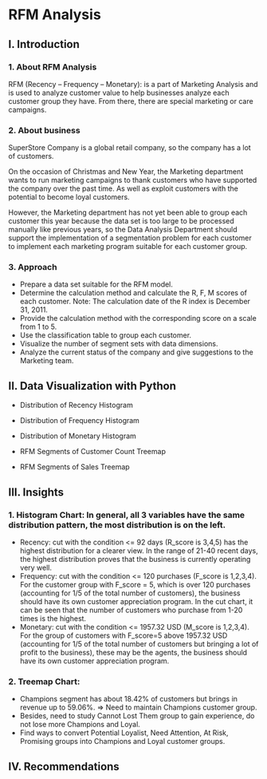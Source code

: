 # RFM Analysis
## **I. Introduction**

### **1. About RFM Analysis**

RFM (Recency – Frequency – Monetary): is a part of Marketing Analysis and is used to analyze customer value to help businesses analyze each customer group they have. From there, there are special marketing or care campaigns.
### **2. About business**
SuperStore Company is a global retail company, so the company has a lot of customers.

On the occasion of Christmas and New Year, the Marketing department wants to run marketing campaigns to thank customers who have supported the company over the past time. As well as exploit customers with the potential to become loyal customers.

However, the Marketing department has not yet been able to group each customer this year because the data set is too large to be processed manually like previous years, so the Data Analysis Department should support the implementation of a segmentation problem for each customer to implement each marketing program suitable for each customer group.
### **3. Approach** 

- Prepare a data set suitable for the RFM model.
- Determine the calculation method and calculate the R, F, M scores of each customer. Note: The calculation date of the R index is December 31, 2011.
- Provide the calculation method with the corresponding score on a scale from 1 to 5.
- Use the classification table to group each customer.
- Visualize the number of segment sets with data dimensions.
- Analyze the current status of the company and give suggestions to the Marketing team.

## **II. Data Visualization with Python**

- Distribution of Recency Histogram

- Distribution of Frequency Histogram

- Distribution of Monetary Histogram

- RFM Segments of Customer Count Treemap

- RFM Segments of Sales Treemap

## **III. Insights**

### 1. Histogram Chart: In general, all 3 variables have the same distribution pattern, the most distribution is on the left.
- Recency: cut with the condition <= 92 days (R_score is 3,4,5) has the highest distribution for a clearer view. In the range of 21-40 recent days, the highest distribution proves that the business is currently operating very well.
- Frequency: cut with the condition <= 120 purchases (F_score is 1,2,3,4). For the customer group with F_score = 5, which is over 120 purchases (accounting for 1/5 of the total number of customers), the business should have its own customer appreciation program. In the cut chart, it can be seen that the number of customers who purchase from 1-20 times is the highest.
- Monetary: cut with the condition <= 1957.32 USD (M_score is 1,2,3,4). For the group of customers with F_score=5 above 1957.32 USD (accounting for 1/5 of the total number of customers but bringing a lot of profit to the business), these may be the agents, the business should have its own customer appreciation program.
### 2. Treemap Chart:
- Champions segment has about 18.42% of customers but brings in revenue up to 59.06%. => Need to maintain Champions customer group.
- Besides, need to study Cannot Lost Them group to gain experience, do not lose more Champions and Loyal.
- Find ways to convert Potential Loyalist, Need Attention, At Risk, Promising groups into Champions and Loyal customer groups.

## **IV. Recommendations**
